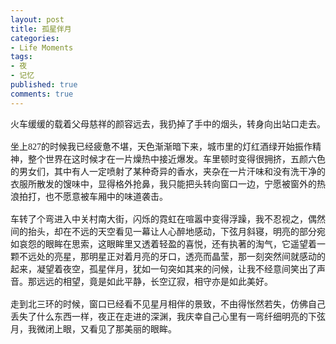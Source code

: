 ```yaml
---
layout: post
title: 孤星伴月
categories:
- Life Moments
tags:
- 夜
- 记忆
published: true
comments: true
---
```

<p><font face="宋体">火车缓缓的载着父母慈祥的颜容远去，我扔掉了手中的烟头，转身向出站口走去。<br /><br />坐上827的时候我已经疲惫不堪，天色渐渐暗下来，城市里的灯红酒绿开始振作精神，整个世界在这时候才在一片燥热中接近爆发。车里顿时变得很拥挤，五颜六色的男女们，其中有人一定喷射了某种奇异的香水，夹杂在一片汗味和没有洗干净的衣服所散发的馊味中，显得格外抢鼻，我只能把头转向窗口一边，宁愿被窗外的热浪拍打，也不愿意被车厢中的味道袭击。<br /><br />车转了个弯进入中关村南大街，闪烁的霓虹在喧嚣中变得浮躁，我不忍视之，偶然间的抬头，却在不远的天空看见一幕让人心醉地感动，下弦月斜寝，明亮的部分宛如哀怨的眼眸在思索，这眼眸里又透着轻盈的喜悦，还有执著的淘气，它遥望着一颗不远处的亮星，那明星正对着月亮的牙口，透亮而晶莹，那一刻突然间就感动的起来，凝望着夜空，孤星伴月，犹如一句突如其来的问候，让我不经意间笑出了声音。那远远的相望，竟是如此平静，长空辽寂，相守亦是如此美好。<br /><br />走到北三环的时候，窗口已经看不见星月相伴的景致，不由得怅然若失，仿佛自己丢失了什么东西一样，夜正在走进的深渊，我庆幸自己心里有一弯纤细明亮的下弦月，我微闭上眼，又看见了那美丽的眼眸。</font></p>
